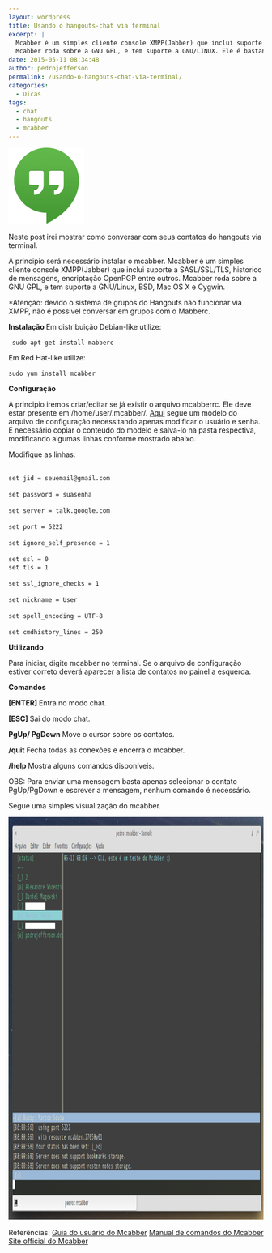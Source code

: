 ```yaml
---
layout: wordpress
title: Usando o hangouts-chat via terminal
excerpt: |
  Mcabber é um simples cliente console XMPP(Jabber) que inclui suporte a SASL/SSL/TLS, Historico de mensagens, Encriptação OpenPGP entre outros..
  Mcabber roda sobre a GNU GPL, e tem suporte a GNU/LINUX. Ele é bastante utilizado para fazer conexões com chat via XMPP.
date: 2015-05-11 08:34:48
author: pedrojefferson
permalink: /usando-o-hangouts-chat-via-terminal/
categories:
  - Dicas
tags:
  - chat
  - hangouts
  - mcabber
---
```


<a href="/assets/wp-content/uploads/2015/05/Hangouts.png"><img class="aligncenter size-thumbnail wp-image-2079" src="/assets/wp-content/uploads/2015/05/Hangouts-150x150.png" alt="Hangouts" width="150" height="150" /></a>

Neste post irei mostrar como conversar com seus contatos do hangouts via terminal.

A principio será necessário instalar o mcabber. Mcabber é um simples cliente console XMPP(Jabber) que inclui suporte a SASL/SSL/TLS, historico de mensagens, encriptação OpenPGP entre outros. Mcabber roda sobre a GNU GPL, e tem suporte a GNU/Linux, BSD, Mac OS X e Cygwin.

*Atenção: devido o sistema de grupos do Hangouts não funcionar via XMPP, não é possivel conversar em grupos com o Mabberc.

<strong> Instalação </strong>
Em distribuição Debian-like utilize:

<pre><code class="bash"> sudo apt-get install mabberc </code></pre>

Em Red Hat-like utilize:

<pre><code class="bash">sudo yum install mcabber </code></pre>

<strong> Configuração</strong>

A principio iremos criar/editar se já existir o arquivo mcabberrc. Ele deve estar presente em /home/user/.mcabber/. <a href="http://mcabber.com/files/mcabberrc.example">Aqui</a> segue um modelo do arquivo de configuração necessitando apenas modificar o usuário e senha. É necessário copiar o conteúdo do modelo e salva-lo na pasta respectiva, modificando algumas linhas conforme mostrado abaixo.

Modifique as linhas:

<pre><code class="bash">
set jid = seuemail@gmail.com

set password = suasenha

set server = talk.google.com

set port = 5222

set ignore_self_presence = 1

set ssl = 0
set tls = 1

set ssl_ignore_checks = 1

set nickname = User

set spell_encoding = UTF-8

set cmdhistory_lines = 250
</code></pre>

<strong> Utilizando </strong>

Para iniciar, digite mcabber no terminal. Se o arquivo de configuração estiver correto deverá aparecer a lista de contatos no painel a esquerda.

<strong> Comandos </strong>

<strong> [ENTER] </strong>
Entra no modo chat.

<strong> [ESC] </strong>
Sai do modo chat.

<strong> PgUp/ PgDown </strong>
Move o cursor sobre os contatos.

<strong> /quit </strong>
Fecha todas as conexões e encerra o mcabber.

<strong> /help </strong>
Mostra alguns comandos disponíveis.

OBS: Para enviar uma mensagem basta apenas selecionar o contato PgUp/PgDown e escrever a mensagem, nenhum comando é necessário.

Segue uma simples visualização do mcabber.

<a href="/assets/wp-content/uploads/2015/05/mcabber.png"><img src="/assets/wp-content/uploads/2015/05/mcabber.png" alt="mcabber" width="1197" height="795" class="aligncenter size-full wp-image-2177" /></a>

Referências:
<a href="http://mcabber.com/files/mcabber_guide.pdf" target="_blank"> Guia do usuário do Mcabber</a>
<a href="http://lilotux.net/~mikael/mcabber/files/mcabber.1.html" target="_blank"> Manual de comandos do Mcabber</a>
<a href="http://mcabber.com/" target="_blank"> Site official do Mcabber </a>